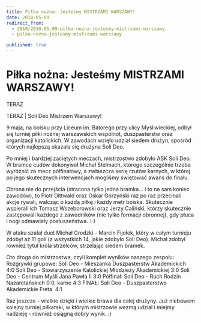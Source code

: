 ```yaml
---
title: Piłka nożna: Jesteśmy MISTRZAMI WARSZAWY!
date: 2010-05-09
redirect_from: 
  - 2010/2010.05.09-pilka-nozna-jestesmy-mistrzami-warszawy
  - pilka-nozna-jestesmy-mistrzami-warszawy

published: true
---
```




# Piłka nożna: Jesteśmy MISTRZAMI WARSZAWY!

<time>TERAZ</time>

TERAZ | 
Soli Deo Mistrzem Warszawy!

9 maja, na boisku przy Liceum im. Batorego przy ulicy Myśliwieckiej, odbył się turniej piłki nożnej warszawskich wspólnot, duszpasterstw oraz organizacji katolickich. W zawodach wzięło udział siedem drużyn, spośród których najlepszą okazała się drużyna Soli Deo. 

Po mniej i bardziej zaciętych meczach, mistrzostwo zdobyło ASK Soli Deo. W bramce cudów dokonywał Michał Stelmach, którego szczególnie trzeba wyróżnić za mecz półfinałowy, a zwłaszcza serię rzutów karnych, w której po jego skutecznych interwencjach mogliśmy świętować awans do finału.

Obrona nie do przejścia (stracona tylko jedna 
bramka... i to na sam koniec zawodów), to Piotr Dittwald oraz Oskar Górzyński raz po raz przecinali akcje rywali, walcząc o każdą piłkę i każdy metr boiska. Skutecznie wspierali ich Tomasz Wszeborowski oraz Jerzy Caliński, którzy skutecznie zastępowali każdego z zawodników (nie tylko formacji obronnej), gdy płuca i nogi odmawiały posłuszeństwa. :-)

W ataku szalał duet Michał Grodzki - Marcin Fijołek, który w całym turnieju zdobył aż 11 goli (z wszystkich 14, jakie zdobyło Soli Deo). Michał zdobył również tytuł króla 
strzelców, strzelając siedem bramek. 

Oto droga do mistrzostwa, czyli komplet wyników naszego zespołu:
Rozgrywki grupowe:
Soli Deo - Mieszanka Duszpasterstw Akademickich 4:0
Soli Deo - Stowarzyszenie Katolickiej Młodzieży Akademickiej 3:0
Soli Deo - Centrum Myśli Jana Pawła II 3:0
Półfinał:
Soli Deo - Ruch Rodzin Nazaretańskich 0:0, karne 4:3 
FINAŁ:
Soli Deo - Duszpasterstwo Akademickie Freta&nbsp; 4:1

Raz jeszcze - wielkie dzięki i wielkie brawa dla całej drużyny. Już niebawem kolejny turniej piłkarski, w którym mistrzowie wezmą udział i miejmy nadzieję - również osiągną dobry wynik. :)



<!--CONTENT FROM OLD SERVER (jos before 2013): TERAZ | 
Soli Deo Mistrzem Warszawy!

9 maja, na boisku przy Liceum im. Batorego przy ulicy Myśliwieckiej, odbył się turniej piłki nożnej warszawskich wspólnot, duszpasterstw oraz organizacji katolickich. W zawodach wzięło udział siedem drużyn, spośród których najlepszą okazała się drużyna Soli Deo. 

Po mniej i bardziej zaciętych meczach, mistrzostwo zdobyło ASK Soli Deo. W bramce cudów dokonywał Michał Stelmach, którego szczególnie trzeba wyróżnić za mecz półfinałowy, a zwłaszcza serię rzutów karnych, w której po jego skutecznych interwencjach mogliśmy świętować awans do finału.

Obrona nie do przejścia (stracona tylko jedna bramka... i to na sam koniec zawodów), to Piotr Dittwald oraz Oskar Górzyński raz po raz przecinali akcje rywali, walcząc o każdą piłkę i każdy metr boiska. Skutecznie wspierali ich Tomasz Wszeborowski oraz Jerzy Caliński, którzy skutecznie zastępowali każdego z zawodników (nie tylko formacji obronnej), gdy płuca i nogi odmawiały posłuszeństwa. :-)

W ataku szalał duet Michał Grodzki - Marcin Fijołek, który w całym turnieju zdobył aż 11 goli (z wszystkich 14, jakie zdobyło Soli Deo). Michał zdobył również tytuł króla strzelców, strzelając siedem bramek. 

Oto droga do mistrzostwa, czyli komplet wyników naszego zespołu:
Rozgrywki grupowe:
Soli Deo - Mieszanka Duszpasterstw Akademickich 4:0
Soli Deo - Stowarzyszenie Katolickiej Młodzieży Akademickiej 3:0
Soli Deo - Centrum Myśli Jana Pawła II 3:0
Półfinał:
Soli Deo - Ruch Rodzin Nazaretańskich 0:0, karne 4:3 
FINAŁ:
Soli Deo - Duszpasterstwo Akademickie Freta&nbsp; 4:1

Raz jeszcze - wielkie dzięki i wielkie brawa dla całej drużyny. Już niebawem kolejny turniej piłkarski, w którym mistrzowie wezmą udział i miejmy nadzieję - również osiągną dobry wynik. :)

                  
-->

<!--{{json:{"created_date":"2010-05-09 23:30:20","publish_down":"0000-00-00 00:00:00","id":"540"}}}-->